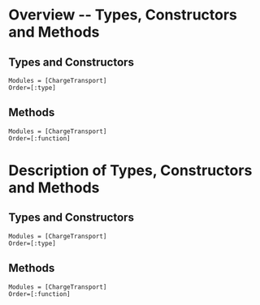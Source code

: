 # Overview -- Types, Constructors and Methods
## Types and Constructors
```@index
Modules = [ChargeTransport]
Order=[:type]
```
## Methods
```@index
Modules = [ChargeTransport]
Order=[:function]
```

# Description of Types, Constructors and Methods
## Types and Constructors
```@autodocs
Modules = [ChargeTransport]
Order=[:type]
```
## Methods
```@autodocs
Modules = [ChargeTransport]
Order=[:function]
```